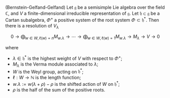 (Bernstein-Gelfand-Gelfand) Let $\mathfrak{g}$ be a semisimple Lie algebra over the field $\mathbb{C}$, and $V$ a finite-dimensional irreducible representation of $\mathfrak{g}$. Let $\mathfrak{h} \subset \mathfrak{g}$ be a Cartan subalgebra, $\Phi^+$ a positive system of the root system $\Phi \subset \mathfrak{h}^*$. Then there is a resolution of $V_{\lambda}$

$$
0 \to \bigoplus_{w \in W, \ell(w)=n} M_{w . \lambda} \to \cdots \to \bigoplus_{w \in W, \ell(w)=1} M_{w . \lambda} \to M_{\lambda} \to V \to 0
$$

where

- $\lambda \in \mathfrak{h}^*$ is the highest weight of $V$ with respect to $\Phi^+$;
- $M_{\lambda}$ is the Verma module associated to $\lambda$;
- $W$ is the Weyl group, acting on $\mathfrak{h}^*$;
- $\ell: W \to \mathbb{N}$ is the length function;
- $w . \lambda := w(\lambda + \rho) - \rho$ is the shifted action of $W$ on $\mathfrak{h}^*$;
- $\rho$ is the half of the sum of the positive roots.
